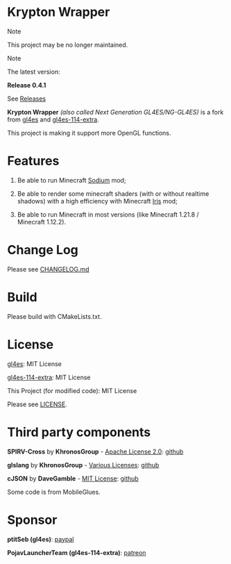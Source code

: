 Krypton Wrapper
====

> [!NOTE]
> 
> This project may be no longer maintained.

> [!NOTE]
> 
> The latest version:
> 
> **Release 0.4.1**
>
> See [Releases](https://github.com/BZLZHH/NG-GL4ES/releases)

**Krypton Wrapper** *(also called Next Generation GL4ES/NG-GL4ES)* is a fork from [gl4es](https://github.com/ptitSeb/gl4es) and [gl4es-114-extra](https://github.com/PojavLauncherTeam/gl4es-114-extra). 

This project is making it support more OpenGL functions.

Features
====

1. Be able to run Minecraft [Sodium](https://github.com/CaffeineMC/sodium) mod;

2. Be able to render some minecraft shaders (with or without realtime shadows) with a high efficiency with Minecraft [Iris](https://github.com/IrisShaders/Iris) mod;

3. Be able to run Minecraft in most versions (like Minecraft 1.21.8 / Minecraft 1.12.2).

Change Log
===

Please see [CHANGELOG.md](https://github.com/BZLZHH/NG-GL4ES/blob/main/CHANGELOG.md)

Build
====

Please build with CMakeLists.txt.

License
====

[gl4es](https://github.com/ptitSeb/gl4es): MIT License

[gl4es-114-extra](https://github.com/PojavLauncherTeam/gl4es-114-extra): MIT License

This Project (for modified code): MIT License

Please see [LICENSE](https://github.com/BZLZHH/NG-GL4ES/blob/main/LICENSE).

Third party components
====

**SPIRV-Cross** by **KhronosGroup** - [Apache License 2.0](https://github.com/KhronosGroup/SPIRV-Cross/blob/master/LICENSE): [github](https://github.com/KhronosGroup/SPIRV-Cross)

**glslang** by **KhronosGroup** - [Various Licenses](https://github.com/KhronosGroup/glslang/blob/main/LICENSE.txt): [github](https://github.com/KhronosGroup/glslang)

**cJSON** by **DaveGamble** - [MIT License](https://github.com/DaveGamble/cJSON/blob/master/LICENSE): [github](https://github.com/DaveGamble/cJSON)

Some code is from MobileGlues.

Sponsor
====

**ptitSeb (gl4es)**: [paypal](https://paypal.me/0ptitSeb)

**PojavLauncherTeam (gl4es-114-extra)**: [patreon](https://patreon.com/pojavlauncher)
